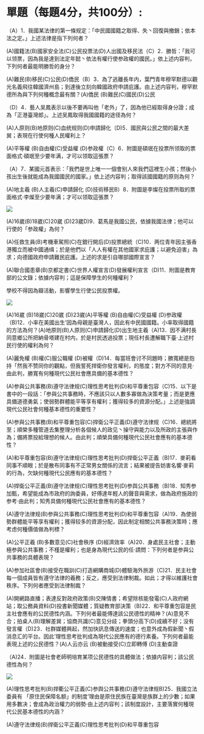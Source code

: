 # 單題（每題4分，共100分）:

（A）1．我國某法律的第一條规定：「中民國國籍之取得、失丶回復與撤銷；依本法之定。」上述法律是指下列何者？

(A)國籍法(B)國家安全法(C)公民投票法(D)人出國及移民法（C）2．勝哲：「我可以领票，因為我是達到法定年懿丶依法有權行使参政權的國民。」依上述内容判，下列何者最能明勝哲的身分？

(A)難民(B)移民(C)公民(D)僑民（B）3．為了逃離長年内，葉門青年穆罕默德以觀光名義飛往韓國濟州島；到達後立刻向韓國政府申請庇護。由上述内容判，穆罕默德所為與下列何種概念最有關？(A)僑民 (B)難民(C)國民(D)公民

（D）4．藝人吴鳳表示以後不要再叫他「老外」了，因為他已經取得身分證；成為「正港臺灣郎」。上述吴鳳取得我國國籍的途径為何？

(A)人原则(B)地原则(C)血统规则(D)申請歸化（D)5．國民與公民之間的最大差巽；表現在行使何種人民權利上？

(A)平等權 (B)自由權(C)受益權  (D)参政權（C）6．附圖是碩珉在投票所领取的票面格式·碩珉至少要年满，才可以领取這張票？

（A）7．某國元首表示：「我們是世上唯一一個會别人來我們這裡生小孩；然後小孩出生後就能成為我國國民的國家。」依上述内容判；取得該國國籍的原则為何？

(A)地主羲 (B)人主羲(C)申請歸化 (D)技術移民B）8．附圖是李燦在投票所取的票面格式·李燦至少要年满；才可以领取這張票？

![](images\test_batch\Civics_and_Society\74a64375b6e592bd4907a14843895fac28fb37d36e48f9127e194c047b8c810a.png)

(A)16崴(B)18崴(C)20崴 (D)23崴D)9．葛馬是我國公民，依據我國法律；他可以行使的「参政權」為何？

(A)任救生員(B)考機車駕照(C)在銀行開后(D)投票總統（C)10．两位青年因主張香港獨立而被中國通缉；於是他們以「人人有權在其他國家求庇護；以避免迫害」為求；向德國政府申請難民庇護。上述的求是引自哪部國際宣言？

(A)聯合國患章(B)京都定書(C)世界人權宣言(D)發展權利宣言（D)11．附圖是教育部的公文錄；依據内容判；這是保障學生的何種權利？

學校不得因為瓣活動，影響學生行使公民投票權。

![](images\test_batch\Civics_and_Society\a8b05fbeb5aca5bb26bda168df243b48a4db59fe6f510560d85135b4c3784f52.png)

(A)16崴 (B)18崴(C)20崴 (D)23崴(A)平等權 (B)自由權(C)受益權 (D)参政權（B)12．小率在美國出生’因為母親是臺灣人，因此有中民國國籍。小率取得國籍的方法為何？(A)地原则(B)人原则(C)申請歸化(D)出生地主羲（A)13．因不满村長同意鄉公所把納骨塔建在村内，於是村民透過投票；現任村長遭解職下臺·上述村民行使的權利為何？

(A)麗免權 (B)權(C)服公職權  (D)被權（D)14．每當班會讨不同題時；勝寬總是抱持「然我不赞同你的觀點，但我誓死捍衛你發言權利，的態度；對方不同的意見·由此判，勝寬有何種現代公民社會應具備的基本德性？

(A)参與公共事務(B)遵守法律规(C)理性思考批判(D)和平尊重包容（C)15．以下是書中的一段話：「参與公共事務時，不應該只以人數多寡做為決策考量；而是更應具備道德勇氣；使弱勢群體能平等享有權利；獲得较多的資源分配。」上述是強調現代公民社會何種基本德性的重要性？

(A)参與公共事務(B)和平尊重包容(C)捍衛公平正義(D)遵守法律规（C)16．總統將至；順榮多種管道去集整理分析各個候人的政见丶操守與能力以及所政的主張與作為；備將票投給理想的候人。由此判；順榮具備何種現代公民社會應有的基本德性？

(A)和平尊重包容(B)遵守法律规(C)理性思考批判(D)捍衛公平正義（B)17．麥莉看同事不順眼；於是散布同事有不正常男女關係的流言；結果被提告妨害名響·麥莉的行為，欠缺何種現代公民應有的基本德性？

(A)捍衛公平正義(B)遵守法律规(C)理性思考批判(D)参舆公共事務（B)18．知秀参加甄，希望能成為市政府的詢委員，好傅達年輕人的聲音與需求，做為政府施政的参考·由此判；知秀具備何種現代公民社會應有的基本德性？

(A)遵守法律规(B)参與公共事務(C)理性思考批判(D)和平尊重包容（A)19．為使弱勢群體能平等享有權利；獲得较多的資源分配，因此制定相關公共事務決策時；應考虑何種價值做為判標？

(A)公平正羲 (B)多數意见(C)社會秩序  (D)經濟效率（A)20．身處民主社會；主動極参與公共事務；不槿是權利；也是身為現代公民的任·請問：下列何者是参與公共事務的具體表現？

(A)参加社區會(B)接受在職訓(C)打造網購商城(D)體驗海外旅游（C)21．民主社會每一個成員皆有遵守法律的羲務；反之，應受到法律制裁。如此；才得以維護社會秩序。下列何者應受到法律制裁？

(A)開網路直播；表達反對政府政策(B)交陳情書；希望除核能發電(C)人政府網站；取公務員資料(D)投書新聞媒體；質疑教育部決策（B)22．和平尊重包容是民主社會應有的公民德性内涵。下列何者最能傅達該公民德性的精神？(A)意見不合；拍桌人(B)理解差巽；協商共識(C)意见分歧；拳頭分高下(D)成續不好；没有發言權（D)23．社群媒體興起，然加快訊息傳送的速度；也意外成為假新聞丶假消息汇的平台。因此’理性思考批判成為現代公民應有的德行素養。下列何者最能表現上述的公民德性？(A)人云亦云 (B)被動接受(C)立即轉傅 (D)主動查證

（A)24．附圖是社會老師明培育某项公民德性的具體做法；依據内容判；該公民德性為何？

![](images\test_batch\Civics_and_Society\f06dbd0d219ff39f93daf44835be53b5a7b35115b8d8daa59fbf2bad2486adc8.png)

(A)理性思考批判(B)捍衢公平正義(C)参舆公共事務(D)遵守法律规B)25．我國立法委員有 「原住民保障名额」的制度’理由是原住民族在臺灣是族群上的少數；如果用多數决；會成為政治權力的弱勢·由上述内容判；該制度設計，主要落實何種現代公民基本德性的内涵？

(A)遵守法律规(B)捍衛公平正義(C)理性思考批判(D)和平尊重包容

